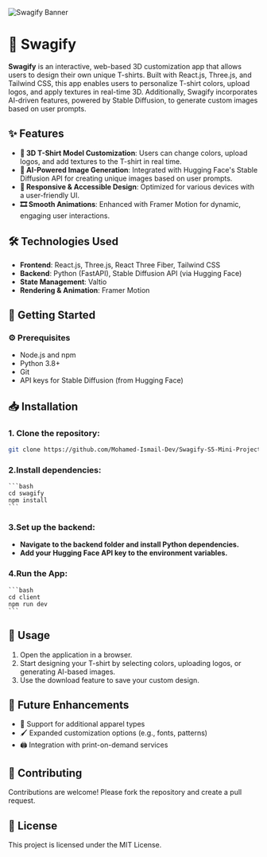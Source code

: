 ![Swagify Banner](.client/public/logo.png)

# 👕 Swagify

**Swagify** is an interactive, web-based 3D customization app that allows users to design their own unique T-shirts. Built with React.js, Three.js, and Tailwind CSS, this app enables users to personalize T-shirt colors, upload logos, and apply textures in real-time 3D. Additionally, Swagify incorporates AI-driven features, powered by Stable Diffusion, to generate custom images based on user prompts.

## ✨ Features

- **🎽 3D T-Shirt Model Customization**: Users can change colors, upload logos, and add textures to the T-shirt in real time.
- **🤖 AI-Powered Image Generation**: Integrated with Hugging Face's Stable Diffusion API for creating unique images based on user prompts.
- **📱 Responsive & Accessible Design**: Optimized for various devices with a user-friendly UI.
- **🎞️ Smooth Animations**: Enhanced with Framer Motion for dynamic, engaging user interactions.

## 🛠️ Technologies Used

- **Frontend**: React.js, Three.js, React Three Fiber, Tailwind CSS
- **Backend**: Python (FastAPI), Stable Diffusion API (via Hugging Face)
- **State Management**: Valtio
- **Rendering & Animation**: Framer Motion

## 🚀 Getting Started

### ⚙️ Prerequisites

- Node.js and npm
- Python 3.8+
- Git
- API keys for Stable Diffusion (from Hugging Face)

## 📥 Installation

### 1. Clone the repository:
   ```bash
   git clone https://github.com/Mohamed-Ismail-Dev/Swagify-S5-Mini-Project.git
  ```

### 2.Install dependencies:
    ```bash
    cd swagify
    npm install
    ```

### 3.Set up the backend:

  - **Navigate to the backend folder and install Python dependencies.**
  - **Add your Hugging Face API key to the environment variables.**

### 4.Run the App:
    ```bash
    cd client
    npm run dev
    ```

## 🎨 Usage

1. Open the application in a browser.
2. Start designing your T-shirt by selecting colors, uploading logos, or generating AI-based images.
3. Use the download feature to save your custom design.

## 🔮 Future Enhancements

- 🧥 Support for additional apparel types
- 🖌️ Expanded customization options (e.g., fonts, patterns)
- 🖨️ Integration with print-on-demand services

## 🤝 Contributing

Contributions are welcome! Please fork the repository and create a pull request.

## 📜 License

This project is licensed under the MIT License.

